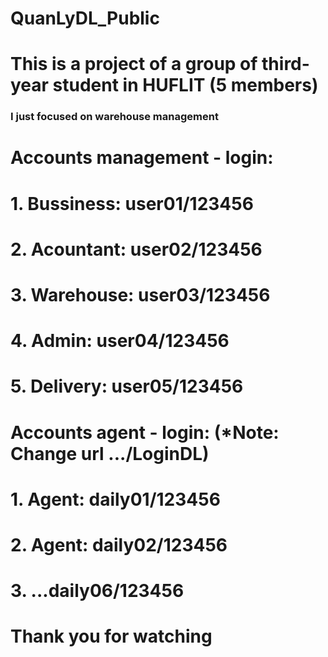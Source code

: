 # QuanLyDL_Public
# This is a project of a group of third-year student in HUFLIT (5 members)
### I just focused on warehouse management 
# Accounts management - login:
# 1. Bussiness: user01/123456
# 2. Acountant: user02/123456
# 3. Warehouse: user03/123456
# 4. Admin: user04/123456
# 5. Delivery: user05/123456
# Accounts agent - login: (*Note: Change url .../LoginDL)
# 1. Agent: daily01/123456
# 2. Agent: daily02/123456
# 3. ...daily06/123456

# Thank you for watching